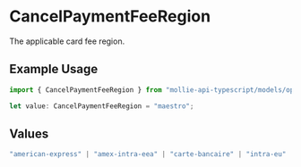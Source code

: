# CancelPaymentFeeRegion

The applicable card fee region.

## Example Usage

```typescript
import { CancelPaymentFeeRegion } from "mollie-api-typescript/models/operations";

let value: CancelPaymentFeeRegion = "maestro";
```

## Values

```typescript
"american-express" | "amex-intra-eea" | "carte-bancaire" | "intra-eu" | "intra-eu-corporate" | "domestic" | "maestro" | "other" | "inter" | "intra-eea"
```
